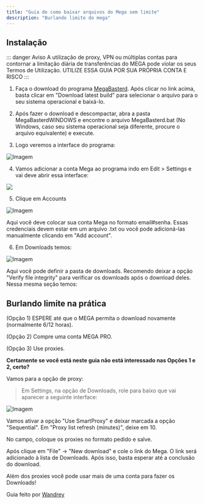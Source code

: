 ```yaml
---
title: "Guia de como baixar arquivos do Mega sem limite"
description: "Burlando limite do mega"
---
```


## Instalação

::: danger Aviso
A utilização de proxy, VPN ou múltiplas contas para contornar a limitação diária de transferências do MEGA pode violar os seus Termos de Utilização. UTILIZE ESSA GUIA POR SUA PRÓPRIA CONTA E RISCO
:::

1. Faça o download do programa [MegaBasterd](https://github.com/tonikelope/megabasterd). Após clicar no link acima, basta clicar em "Download latest build" para selecionar o arquivo para o seu sistema operacional e baixá-lo.

2. Após fazer o download e descompactar, abra a pasta MegaBasterdWINDOWS e encontre o arquivo MegaBasterd.bat (No Windows, caso seu sistema operacional seja diferente, procure o arquivo equivalente) e execute.

3. Logo veremos a interface do programa:

![Imagem](./images/burlando-limite-mega-1.png)

4. Vamos adicionar a conta Mega ao programa indo em Edit > Settings e vai deve abrir essa interface:

![](./images/burlando-limite-mega-2.png)

5. Clique em Accounts

![Imagem](./images/burlando-limite-mega-3.png)

Aqui você deve colocar sua conta Mega no formato email#senha. Essas credenciais devem estar em um arquivo .txt ou você pode adicioná-las manualmente clicando em "Add account".

6. Em Downloads temos:

![Imagem](./images/burlando-limite-mega-4.png)

Aqui você pode definir a pasta de downloads. Recomendo deixar a opção "Verify file integrity" para verificar os downloads após o download deles. Nessa mesma seção temos:

## Burlando limite na prática

(Opção 1) ESPERE até que o MEGA permita o download novamente (normalmente 6/12 horas).

(Opção 2) Compre uma conta MEGA PRO.

(Opção 3) Use proxies.

**Certamente se você está neste guia não está interessado nas Opções 1 e 2, certo?**

Vamos para a opção de proxy:

> Em Settings, na opção de Downloads, role para baixo que vai aparecer a seguinte interface:

![Imagem](./images/burlando-limite-mega-5.png)

Vamos ativar a opção "Use SmartProxy" e deixar marcada a opção "Sequential". Em "Proxy list refresh (minutes)", deixe em 10.

No campo, coloque os proxies no formato pedido e salve.

Após clique em "File" -> "New download" e cole o link do Mega. O link será adicionado à lista de Downloads. Após isso, basta esperar até a conclusão do download.

Além dos proxies você pode usar mais de uma conta para fazer os Downloads!

Guia feito por [Wandrey](https://lemmy.eco.br/u/wandrey)
